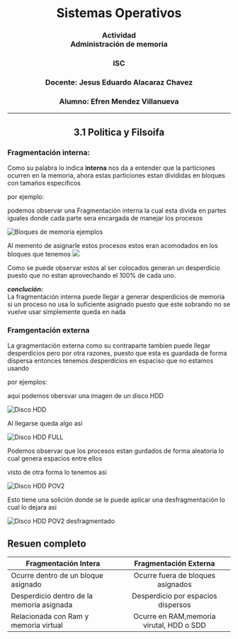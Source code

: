 <!--Portada-->
<div align="center">

# Sistemas Operativos

### Actividad<br>Administración de memoria

### ISC

### Docente: Jesus Eduardo Alacaraz Chavez

### Alumno: Efren Mendez Villanueva

</div>

___
<!--3.1 Política y filosofía-->
<div align="center">

## 3.1 Politica y Filsoifa
</div>

### Fragmentación interna: ### 
Como su palabra lo indica **interna** nos da a entender que la particiones ocurren en la memoria, ahora estas particiones estan divididas en bloques con tamaños especificos 

por ejemplo:

podemos observar una Fragmentación interna la cual esta divida en partes iguales donde cada parte sera encargada de manejar los procesos

![Bloques de memoria ejemplos](Imagenes/memoriaInterna2.png "Bloques de memoria")

Al memento de asignarle estos procesos estos eran acomodados en los bloques que tenemos
![](Imagenes/memoriaInterna.png)

Como se puede observar estos al ser colocados generan un desperdicio puesto que no estan aprovechando el 100% de cada uno.

***conclución:***<br>
La fragmentación interna puede llegar a generar desperdicios de memoria si un proceso no usa lo suficiente asignado puesto que este sobrando no se vuelve usar simplemente queda en nada

### Framgentación externa ### 
La gragmentación externa como su contraparte tambien puede llegar desperdicios pero por otra razones, puesto que esta es guardada de forma dispersa entonces tenemos desperdicios en espaciso que no estamos usando

por ejemplos:

aqui podemos obersvar una imagen de un disco HDD

![Disco HDD](Imagenes/externa.png "Disco HDD")

Al llegarse queda algo asi

![Disco HDD FULL](Imagenes/externo2.png)

Podemos observar que los procesos estan gurdados de forma aleatoria lo cual genera espacios entre ellos

visto de otra forma lo tenemos asi

![Disco HDD POV2](Imagenes/externa0.1.png)

Esto tiene una solición donde se le puede aplicar una desfragmentación lo cual lo dejara asi

![Disco HDD POV2 desfragmentado](Imagenes/externa0.2.png)

## Resuen completo
|  Fragmentación Intera  | Fragmentación Externa  
|  ------- |:----:
|  Ocurre dentro de un bloque asignado| Ocurre fuera de bloques asignados
|  Desperdicio dentro de la memoria asignada| Desperdicio por espacios dispersos 
| Relacionada con Ram y memoria virtual| Ocurre en RAM,memoria virutal, HDD o SDD


